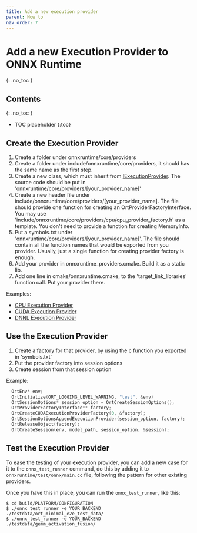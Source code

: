 ```yaml
---
title: Add a new execution provider
parent: How to
nav_order: 7
---
```


# Add a new Execution Provider to ONNX Runtime
{: .no_toc }

## Contents
{: .no_toc }

* TOC placeholder
{:toc}

## Create the Execution Provider

1. Create a folder under onnxruntime/core/providers
2. Create a folder under include/onnxruntime/core/providers, it should has the same name as the first step.
3. Create a new class, which must inherit from [IExecutionProvider](https://github.com/microsoft/onnxruntime/tree/master/include//onnxruntime/core/framework/execution_provider.h). The source code should be put in 'onnxruntime/core/providers/[your_provider_name]'
4. Create a new header file under include/onnxruntime/core/providers/[your_provider_name]. The file should provide one function for creating an OrtProviderFactoryInterface. You may use 'include/onnxruntime/core/providers/cpu/cpu_provider_factory.h' as a template. You don't need to provide a function for creating MemoryInfo.
5. Put a symbols.txt under 'onnxruntime/core/providers/[your_provider_name]'. The file should contain all the function names that would be exported from you provider. Usually, just a single function for creating provider factory is enough.
6. Add your provider in onnxruntime_providers.cmake. Build it as a static lib.
7. Add one line in cmake/onnxruntime.cmake, to the 'target_link_libraries' function call. Put your provider there.

Examples:

* [CPU Execution Provider](https://github.com/microsoft/onnxruntime/blob/master/onnxruntime/core/providers/cpu/cpu_execution_provider.h)
* [CUDA Execution Provider](https://github.com/microsoft/onnxruntime/blob/master/onnxruntime/core/providers/cuda/cuda_execution_provider.h)               
* [DNNL Execution Provider](https://github.com/microsoft/onnxruntime/blob/master/onnxruntime/core/providers/dnnl/dnnl_execution_provider.h)               

## Use the Execution Provider

1. Create a factory for that provider, by using the c function you exported in 'symbols.txt'
2. Put the provider factory into session options
3. Create session from that session option

Example:

```c
  OrtEnv* env;
  OrtInitialize(ORT_LOGGING_LEVEL_WARNING, "test", &env)
  OrtSessionOptions* session_option = OrtCreateSessionOptions();
  OrtProviderFactoryInterface** factory;
  OrtCreateCUDAExecutionProviderFactory(0, &factory);
  OrtSessionOptionsAppendExecutionProvider(session_option, factory);
  OrtReleaseObject(factory);
  OrtCreateSession(env, model_path, session_option, &session);
```

## Test the Execution Provider

To ease the testing of your execution provider, you can add a new case for it to the `onnx_test_runner` command,
do this by adding it to `onnxruntime/test/onnx/main.cc` file, following the pattern for other existing providers.

Once you have this in place, you can run the `onnx_test_runner`, like this:

```
$ cd build/PLATFORM/CONFIGURATION
$ ./onnx_test_runner -e YOUR_BACKEND ./testdata/ort_minimal_e2e_test_data/
$ ./onnx_test_runner -e YOUR_BACKEND ./testdata/gemm_activation_fusion/
```
